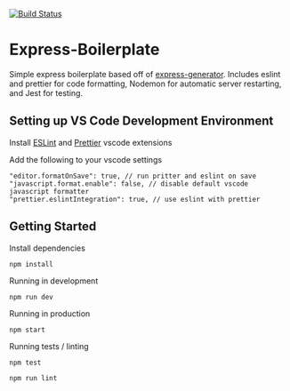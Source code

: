 [![Build Status](https://travis-ci.com/rzgry/Express-REST-API-Template.svg?branch=master)](https://travis-ci.com/rzgry/Express-REST-API-Template)

# Express-Boilerplate

Simple express boilerplate based off of [express-generator](https://expressjs.com/en/starter/generator.html). Includes eslint and prettier for code formatting, Nodemon for automatic server restarting, and Jest for testing.

## Setting up VS Code Development Environment

Install [ESLint](https://marketplace.visualstudio.com/items?itemName=dbaeumer.vscode-eslint) and [Prettier](https://marketplace.visualstudio.com/items?itemName=esbenp.prettier-vscode) vscode extensions

Add the following to your vscode settings

```
"editor.formatOnSave": true, // run pritter and eslint on save
"javascript.format.enable": false, // disable default vscode javascript formatter
"prettier.eslintIntegration": true, // use eslint with prettier
```

## Getting Started

Install dependencies

```
npm install
```

Running in development

```
npm run dev
```

Running in production

```
npm start
```

Running tests / linting

```
npm test

npm run lint
```
